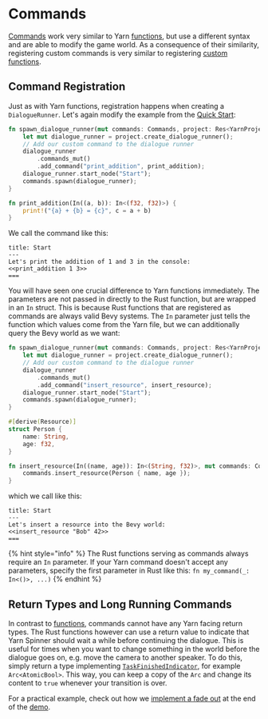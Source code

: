 # Commands

[Commands](../../../write-yarn-scripts/scripting-fundamentals/commands.md) work very similar to Yarn [functions](creating-functions.md), but use a different syntax and are able to modify the game world. As a consequence of their similarity, registering custom commands is very similar to registering [custom functions](creating-functions.md).

## Command Registration

Just as with Yarn functions, registration happens when creating a `DialogueRunner`. Let's again modify the example from the [Quick Start](../quick-start.md):

```rust
fn spawn_dialogue_runner(mut commands: Commands, project: Res<YarnProject>) {
    let mut dialogue_runner = project.create_dialogue_runner();
    // Add our custom command to the dialogue runner
    dialogue_runner
        .commands_mut()
        .add_command("print_addition", print_addition);
    dialogue_runner.start_node("Start");
    commands.spawn(dialogue_runner);
}

fn print_addition(In((a, b)): In<(f32, f32)>) {
    print!("{a} + {b} = {c}", c = a + b)
}
```

We call the command like this:

```
title: Start
---
Let's print the addition of 1 and 3 in the console:
<<print_addition 1 3>>
===
```

You will have seen one crucial difference to Yarn functions immediately. The parameters are not passed in directly to the Rust function, but are wrapped in an `In` struct. This is because Rust functions that are registered as commands are always valid Bevy systems. The `In` parameter just tells the function which values come from the Yarn file, but we can additionally query the Bevy world as we want:

```rust
fn spawn_dialogue_runner(mut commands: Commands, project: Res<YarnProject>) {
    let mut dialogue_runner = project.create_dialogue_runner();
    // Add our custom command to the dialogue runner
    dialogue_runner
        .commands_mut()
        .add_command("insert_resource", insert_resource);
    dialogue_runner.start_node("Start");
    commands.spawn(dialogue_runner);
}

#[derive(Resource)]
struct Person {
    name: String,
    age: f32,
}

fn insert_resource(In((name, age)): In<(String, f32)>, mut commands: Commands) {
    commands.insert_resource(Person { name, age });
}
```

which we call like this:

```
title: Start
---
Let's insert a resource into the Bevy world:
<<insert_resource "Bob" 42>>
===
```

{% hint style="info" %}
The Rust functions serving as commands always require an `In` parameter. If your Yarn command doesn't accept any parameters, specify the first parameter in Rust like this: `fn my_command(_: In<()>, ...)`
{% endhint %}

## Return Types and Long Running Commands

In contrast to [functions](creating-functions.md), commands cannot have any Yarn facing return types. The Rust functions however can use a return value to indicate that Yarn Spinner should wait a while before continuing the dialogue. This is useful for times when you want to change something in the world before the dialogue goes on, e.g. move the camera to another speaker. To do this, simply return a type implementing [`TaskFinishedIndicator`](https://docs.rs/bevy_yarnspinner/latest/bevy_yarnspinner/trait.TaskFinishedIndicator.html), for example `Arc<AtomicBool>`. This way, you can keep a copy of the `Arc` and change its content to `true` whenever your transition is over.

For a practical example, check out how we [implement a fade out](https://github.com/YarnSpinnerTool/YarnSpinner-Rust/blob/main/demo/src/yarnspinner_integration.rs#L114) at the end of the [demo](https://janhohenheim.itch.io/yarnspinner-rust-demo).
